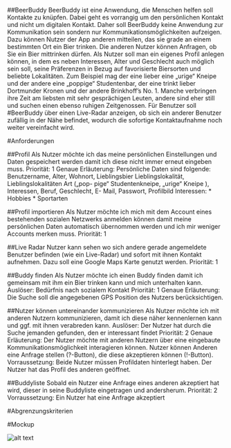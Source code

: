 ﻿##BeerBuddy
BeerBuddy ist eine Anwendung, die Menschen helfen soll Kontakte zu knüpfen. Dabei geht es vorrangig um den persönlichen Kontakt und nicht um digitalen Kontakt. Daher soll BeerBuddy keine Anwendung zur Kommunikation sein sondern nur Kommunikationsmöglichkeiten aufzeigen.
Dazu können Nutzer der App anderen mitteilen, das sie grade an einem bestimmten Ort ein Bier trinken. Die anderen Nutzer können Anfragen, ob Sie ein Bier mittrinken dürfen. Als Nutzer soll man ein eigenes Profil anlegen können, in dem es neben Interessen, Alter und Geschlecht auch möglich sein soll, seine Präferenzen in Bezug auf favorisierte Biersorten und beliebte Lokalitäten. Zum Beispiel mag der eine lieber eine „urige“ Kneipe und der andere eine „poppige“ Studentenbar, der eine trinkt lieber Dortmunder Kronen und der andere Brinkhoff’s No. 1. Manche verbringen ihre
Zeit am liebsten mit sehr gesprächigen Leuten, andere sind eher still und suchen einen ebenso ruhigen Zeitgenossen. Für Benutzer soll #BeerBuddy über einen Live-Radar anzeigen, ob sich ein anderer Benutzer zufällig in der Nähe befindet, wodurch die sofortige Kontaktaufnahme noch weiter vereinfacht wird.

#Anforderungen

##Profil
Als Nutzer möchte ich das meine persönlichen Einstellungen und Daten gespeichert werden damit ich diese nicht immer erneut eingeben muss.
Priorität: 1
Genaue Erläuterung: Persönliche Daten sind folgende: Benutzername,
Alter, Wohnort, Lieblingsbier Lieblingslokalität, Lieblingslokalitäten Art („pop-
pige“ Studentenkneipe, „urige“ Kneipe ), Interessen, Beruf, Geschlecht, E-
Mail, Passwort, Profilbild Interessen: * Hobbies * Sportarten

##Profil importieren
Als Nutzer möchte ich mich mit dem Account eines bestehenden sozialen Netzwerks anmelden können damit meine persönlichen Daten automatisch übernommen werden und ich mir weniger Accounts merken muss.
Priorität: 1

##Live Radar 
Nutzer kann sehen wo sich andere gerade angemeldete Benutzer befinden (wie ein Live-Radar) und sofort mit ihnen Kontakt aufnehmen. Dazu soll eine Google Maps Karte genutzt werden.
Priorität: 1

##Buddy finden
Als Nutzer möchte ich einen Buddy finden damit ich gemeinsam mit ihm ein Bier trinken kann und mich unterhalten kann. 
Auslöser: Bedürfnis nach sozialem Kontakt
Priorität: 1
Genaue Erläuterung: Die Suche soll die angegebenen GPS Position des Nutzers berücksichtigen.


##Nutzer können untereinander kommunizieren
Als Nutzer möchte ich mit anderen Nutzern kommunizieren, damit ich diese
näher kennenlernen kann und ggf. mit ihnen verabreden kann.
Auslöser: Der Nutzer hat durch die Suche jemanden gefunden, den er
interessant findet
Priorität: 2
Genaue Erläuterung: Der Nutzer möchte mit anderen Nutzern über eine
eingebaute Kommunikationsmöglichkeit interagieren können. Nutzer können Anderen eine Anfrage stellen (?-Button), die diese akzeptieren können (!-Button). Vorraussetzung: Beide Nutzer müssen Profildaten hinterlegt haben. Der Nutzer hat das Profil des anderen geöffnet.
 
##Buddyliste 
Sobald ein Nutzer eine Anfrage eines anderen akzeptiert hat wird, dieser in seine Buddyliste eingetragen und andersherum.
Priorität: 2
Vorraussetzung: Ein Nutzer hat eine Anfrage akzeptiert

#Abgrenzungskriterien

#Mockup

![alt text](https://github.com/BeerBuddy/Mobis/tree/master/Dokumente/Mockup/BeerBuddy.png "Mockups mit Clickstream")


